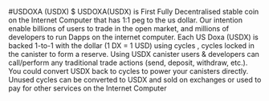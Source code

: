 #USDOXA (USDX)
$ USDOXA(USDX)  is First Fully  Decentralised stable coin on the Internet Computer that has 1:1 peg to the us dollar.
Our intention enable billions of users to trade in the open market, and millions of developers to run Dapps on the internet computer.
Each US Doxa (USDX) is backed 1-to-1 with the dollar (1 DX = 1 USD) using cycles , cycles locked in the canister to form a reserve. 
Using USDX canister users & developers can call/perform any traditional trade actions (send, deposit, withdraw, etc.).
You could convert USDX back to cycles to power your canisters directly.
Unused cycles can be converted to USDX and sold on exchanges or used to pay for other services on the Internet Computer
